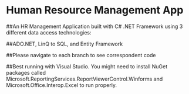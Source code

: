 # Human Resource Management App
##An HR Management Application built with C# .NET Framework using 3 different data access technologies:

##ADO.NET, LinQ to SQL, and Entity Framework

##Please navigate to each branch to see correspondent code

##Best running with Visual Studio. You might need to install NuGet packages called Microsoft.ReportingServices.ReportViewerControl.Winforms and Microsoft.Office.Interop.Excel to run properly.
